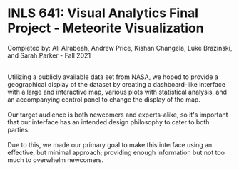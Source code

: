# INLS 641: Visual Analytics Final Project - Meteorite Visualization

Completed by: Ali Alrabeah, Andrew Price, Kishan Changela, Luke Brazinski, and Sarah Parker - Fall 2021
<br>
<br>

Utilizing a publicly available data set from NASA, we hoped to provide a geographical display of the dataset by creating a dashboard-like interface with a large and interactive map, various plots with statistical analysis, and an accompanying control panel to change the display of the map. 
<br>
<br>
Our target audience is both newcomers and experts-alike, so it's important that our interface has an intended design philosophy to cater to both parties. 
<br>
<br>
Due to this, we made our primary goal to make this interface using an effective, but minimal approach; providing enough information but not too much to overwhelm newcomers. 
